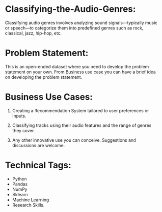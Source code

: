 # Classifying-the-Audio-Genres:

Classifying audio genres involves analyzing sound signals—typically music or speech—to categorize them into predefined genres such as rock, classical, jazz, hip-hop, etc.

# Problem Statement:

This is an open-ended dataset where you need to develop the problem statement on your own. From Business use case you can have a brief idea on developing the problem statement.

# Business Use Cases:

1. Creating a Recommendation System tailored to user preferences or inputs.
   
2. Classifying tracks using their audio features and the range of genres they cover.
   
3. Any other innovative use you can conceive. Suggestions and discussions are
welcome.

# Technical Tags:

* Python
* Pandas
* NumPy
* Sklearn
* Machine Learning
* Research Skills.
